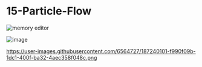 # 15-Particle-Flow

![memory editor](https://user-images.githubusercontent.com/6564727/187240101-f990f09b-1dc1-400f-ba32-4aec358f048c.png)

![image](https://user-images.githubusercontent.com/6564727/187240101-f990f09b-1dc1-400f-ba32-4aec358f048c.png)


https://user-images.githubusercontent.com/6564727/187240101-f990f09b-1dc1-400f-ba32-4aec358f048c.png
